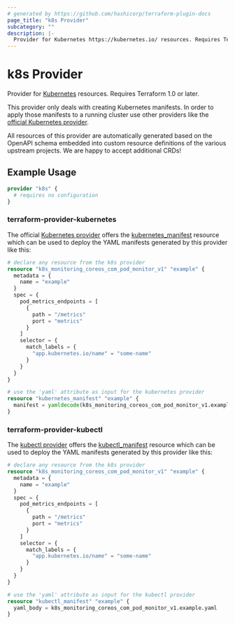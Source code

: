 ```yaml
---
# generated by https://github.com/hashicorp/terraform-plugin-docs
page_title: "k8s Provider"
subcategory: ""
description: |-
  Provider for Kubernetes https://kubernetes.io/ resources. Requires Terraform 1.0 or later.
---
```


# k8s Provider

Provider for [Kubernetes](https://kubernetes.io/) resources. Requires Terraform 1.0 or later.

This provider only deals with creating Kubernetes manifests. In order to apply those manifests to a running cluster use
other providers like the [official Kubernetes provider](https://registry.terraform.io/providers/hashicorp/kubernetes/).

All resources of this provider are automatically generated based on the OpenAPI schema embedded into custom resource
definitions of the various upstream projects. We are happy to accept additional CRDs!

## Example Usage

```terraform
provider "k8s" {
  # requires no configuration
}
```

### terraform-provider-kubernetes

The official [Kubernetes provider](https://registry.terraform.io/providers/hashicorp/kubernetes/) offers the [kubernetes_manifest](https://registry.terraform.io/providers/hashicorp/kubernetes/latest/docs/resources/manifest)
resource which can be used to deploy the YAML manifests generated by this provider like this:

```terraform
# declare any resource from the k8s provider
resource "k8s_monitoring_coreos_com_pod_monitor_v1" "example" {
  metadata = {
    name = "example"
  }
  spec = {
    pod_metrics_endpoints = [
      {
        path = "/metrics"
        port = "metrics"
      }
    ]
    selector = {
      match_labels = {
        "app.kubernetes.io/name" = "some-name"
      }
    }
  }
}

# use the 'yaml' attribute as input for the kubernetes provider
resource "kubernetes_manifest" "example" {
  manifest = yamldecode(k8s_monitoring_coreos_com_pod_monitor_v1.example.yaml)
}
```

### terraform-provider-kubectl

The [kubectl provider](https://registry.terraform.io/providers/gavinbunney/kubectl/) offers the [kubectl_manifest](https://registry.terraform.io/providers/gavinbunney/kubectl/latest/docs/resources/kubectl_manifest)
resource which can be used to deploy the YAML manifests generated by this provider like this:

```terraform
# declare any resource from the k8s provider
resource "k8s_monitoring_coreos_com_pod_monitor_v1" "example" {
  metadata = {
    name = "example"
  }
  spec = {
    pod_metrics_endpoints = [
      {
        path = "/metrics"
        port = "metrics"
      }
    ]
    selector = {
      match_labels = {
        "app.kubernetes.io/name" = "some-name"
      }
    }
  }
}

# use the 'yaml' attribute as input for the kubectl provider
resource "kubectl_manifest" "example" {
  yaml_body = k8s_monitoring_coreos_com_pod_monitor_v1.example.yaml
}
```
